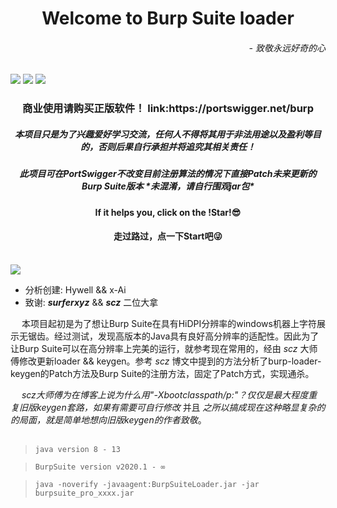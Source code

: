 <h1 align="center">Welcome to Burp Suite loader</h1>
<h6 align="right">- 致敬永远好奇的心</h6>
<p>
  <img src="https://img.shields.io/badge/release-v1.0-brightgreen" />
  <img src="https://img.shields.io/badge/license-GPL--3.0-orange" />
  <img src="https://img.shields.io/github/stars/x-Ai/BurpSuiteLoader" />
</p>
<h3 align="center">商业使用请购买正版软件！ link:https://portswigger.net/burp
</h3>
<h5 align="center">本项目只是为了兴趣爱好学习交流，任何人不得将其用于非法用途以及盈利等目的，否则后果自行承担并将追究其相关责任！
</h5>
<h5 align="center">此项目可在PortSwigger不改变目前注册算法的情况下直接Patch未来更新的Burp Suite版本 *未混淆，请自行围观jar包*
</h5>
<h4 align="center">If it helps you, click on the !Star!😎
</h4>
<h4 align="center">走过路过，点一下Start吧😜
</h4>
<br>
<img src="https://github.com/x-Ai/BurpSuiteLoader/blob/master/Main.png" />

+ 分析创建: Hywell && x-Ai
+ 致谢: ***surferxyz*** && ***scz*** 二位大拿

 &ensp; &ensp;本项目起初是为了想让Burp Suite在具有HiDPI分辨率的windows机器上字符展示无锯齿。经过测试，发现高版本的Java具有良好高分辨率的适配性。因此为了让Burp Suite可以在高分辨率上完美的运行，就参考现在常用的，经由 *scz* 大师傅修改更新loader && keygen。参考 *scz* 博文中提到的方法分析了burp-loader-keygen的Patch方法及Burp Suite的注册方法，固定了Patch方式，实现通杀。

 &ensp; &ensp;***scz*大师傅为在博客上说*为什么用"-Xbootclasspath/p:"？仅仅是最大程度重复旧版keygen套路，如果有需要可自行修改*  并且 *之所以搞成现在这种略显复杂的的局面，就是简单地想向旧版keygen的作者致敬*。
<br>
<br>
> `java version 8 - 13`

> `BurpSuite version v2020.1 - ∞`

> `java -noverify -javaagent:BurpSuiteLoader.jar -jar burpsuite_pro_xxxx.jar`
<br>
